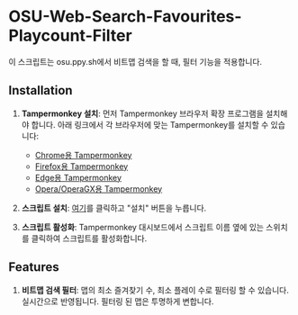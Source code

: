 # OSU-Web-Search-Favourites-Playcount-Filter

이 스크립트는 osu.ppy.sh에서 비트맵 검색을 할 때, 필터 기능을 적용합니다.

## Installation

1. **Tampermonkey 설치**: 먼저 Tampermonkey 브라우저 확장 프로그램을 설치해야 합니다. 아래 링크에서 각 브라우저에 맞는 Tampermonkey를 설치할 수 있습니다:
   - [Chrome용 Tampermonkey](https://chrome.google.com/webstore/detail/tampermonkey/dhdgffkkebhmkfjojejmpbldmpobfkfo)
   - [Firefox용 Tampermonkey](https://addons.mozilla.org/en-US/firefox/addon/tampermonkey/)
   - [Edge용 Tampermonkey](https://www.microsoft.com/store/productId/9NBLGGH5162S)
   - [Opera/OperaGX용 Tampermonkey](https://addons.opera.com/en/extensions/details/tampermonkey-beta/)

2. **스크립트 설치**: [여기](https://github.com/Merhaf/OSU-Web-Search-Favourites-Playcount-Filter/raw/refs/heads/main/OSU-Web-Search-Favourites-Playcount-Filter.user.js)를 클릭하고 "설치" 버튼을 누릅니다.

3. **스크립트 활성화**: Tampermonkey 대시보드에서 스크립트 이름 옆에 있는 스위치를 클릭하여 스크립트를 활성화합니다.

## Features

1. **비트맵 검색 필터**: 맵의 최소 즐겨찾기 수, 최소 플레이 수로 필터링 할 수 있습니다. 실시간으로 반영됩니다. 필터링 된 맵은 투명하게 변합니다.
